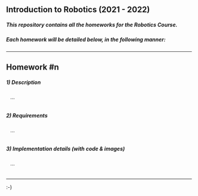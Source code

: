 ## Introduction to Robotics (2021 - 2022)


##### This repository contains all the homeworks for the _Robotics Course_.

##### Each homework will be detailed below, in the following manner:

---

## Homework #n

##### 1) Description

###### &nbsp;&nbsp; ...


##### 2) Requirements

###### &nbsp;&nbsp; ...

##### 3) Implementation details (with code & images)

###### &nbsp;&nbsp; ...

---

:-)
